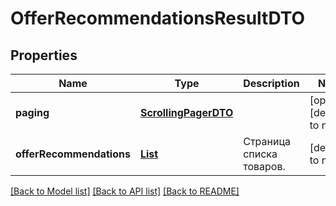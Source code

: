 # OfferRecommendationsResultDTO
## Properties

| Name | Type | Description | Notes |
|------------ | ------------- | ------------- | -------------|
| **paging** | [**ScrollingPagerDTO**](ScrollingPagerDTO.md) |  | [optional] [default to null] |
| **offerRecommendations** | [**List**](OfferRecommendationDTO.md) | Страница списка товаров. | [default to null] |

[[Back to Model list]](../README.md#documentation-for-models) [[Back to API list]](../README.md#documentation-for-api-endpoints) [[Back to README]](../README.md)

